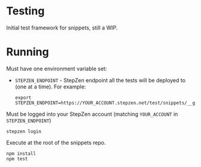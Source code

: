 # Testing

Initial test framework for snippets, still a WIP.

# Running

Must have one environment variable set:

 * `STEPZEN_ENDPOINT` - StepZen endpoint all the tests will be deployed to (one at a time). For example:
   ```
   export STEPZEN_ENDPOINT=https://YOUR_ACCOUNT.stepzen.net/test/snippets/__graphql
   ```


Must be logged into your StepZen account (matching `YOUR_ACCOUNT` in `STEPZEN_ENDPOINT`)
```
stepzen login
```

Execute at the root of the snippets repo.

```
npm install
npm test
```

